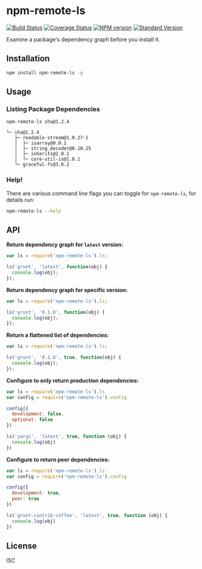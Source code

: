# npm-remote-ls

[![Build Status](https://travis-ci.org/npm/npm-remote-ls.png)](https://travis-ci.org/npm/npm-remote-ls)
[![Coverage Status](https://coveralls.io/repos/npm/npm-remote-ls/badge.svg?branch=)](https://coveralls.io/r/npm/npm-remote-ls?branch=master)
[![NPM version](https://img.shields.io/npm/v/npm-remote-ls.svg)](https://www.npmjs.com/package/npm-remote-ls)
[![Standard Version](https://img.shields.io/badge/release-standard%20version-brightgreen.svg)](https://github.com/conventional-changelog/standard-version)

Examine a package's dependency graph before you install it.

## Installation

```bash
npm install npm-remote-ls -g
```

## Usage

### Listing Package Dependencies

```
npm-remote-ls sha@1.2.4

└─ sha@1.2.4
   ├─ readable-stream@1.0.27-1
   │  ├─ isarray@0.0.1
   │  ├─ string_decoder@0.10.25
   │  ├─ inherits@2.0.1
   │  └─ core-util-is@1.0.1
   └─ graceful-fs@3.0.2
```

### Help!

There are various command line flags you can toggle for `npm-remote-ls`, for
details run:

```bash
npm-remote-ls --help
```

## API

**Return dependency graph for `latest` version:**

```javascript
var ls = require('npm-remote-ls').ls;

ls('grunt', 'latest', function(obj) {
  console.log(obj);
});
```

**Return dependency graph for specific version:**

```javascript
var ls = require('npm-remote-ls').ls;

ls('grunt', '0.1.0', function(obj) {
  console.log(obj);
});
```

**Return a flattened list of dependencies:**

```javascript
var ls = require('npm-remote-ls').ls;

ls('grunt', '0.1.0', true, function(obj) {
  console.log(obj);
});
```

**Configure to only return production dependencies:**

```javascript
var ls = require('npm-remote-ls').ls
var config = require('npm-remote-ls').config

config({
  development: false,
  optional: false
})

ls('yargs', 'latest', true, function (obj) {
  console.log(obj)
})
```

**Configure to return peer dependencies:**

```javascript
var ls = require('npm-remote-ls').ls
var config = require('npm-remote-ls').config

config({
  development: true,
  peer: true
})

ls('grunt-contrib-coffee', 'latest', true, function (obj) {
  console.log(obj)
})
```

## License

ISC
